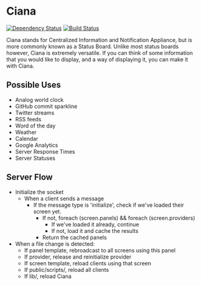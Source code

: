 Ciana
=====

[![Dependency Status](https://gemnasium.com/SpenserJ/Ciana.png)](https://gemnasium.com/SpenserJ/Ciana)
[![Build Status](https://travis-ci.org/SpenserJ/Ciana.png?branch=master)](https://travis-ci.org/SpenserJ/Ciana)

Ciana stands for Centralized Information and Notification Appliance, but is
more commonly known as a Status Board. Unlike most status boards however, Ciana
is extremely versatile. If you can think of some information that you would like
to display, and a way of displaying it, you can make it with Ciana.

Possible Uses
-------------

* Analog world clock
* GitHub commit sparkline
* Twitter streams
* RSS feeds
* Word of the day
* Weather
* Calendar
* Google Analytics
* Server Response Times
* Server Statuses

Server Flow
----------

* Initialize the socket
  * When a client sends a message
    * If the message type is 'initialize', check if we've loaded their screen yet.
      * If not, foreach (screen.panels) && foreach (screen.providers)
        * If we've loaded it already, continue
        * If not, load it and cache the results
      * Return the cached panels
* When a file change is detected:
  * If panel template, rebroadcast to all screens using this panel
  * If provider, release and reinitialize provider
  * If screen template, reload clients using that screen
  * If public/scripts/, reload all clients
  * If lib/, reload Ciana
